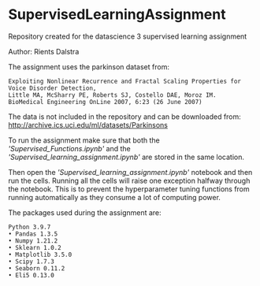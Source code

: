 # SupervisedLearningAssignment
Repository created for the datascience 3 supervised learning assignment

Author: Rients Dalstra

The assignment uses the parkinson dataset from: 
```
Exploiting Nonlinear Recurrence and Fractal Scaling Properties for Voice Disorder Detection,
Little MA, McSharry PE, Roberts SJ, Costello DAE, Moroz IM. 
BioMedical Engineering OnLine 2007, 6:23 (26 June 2007)
```
The data is not included in the repository and can be downloaded from:
http://archive.ics.uci.edu/ml/datasets/Parkinsons 

To run the assignment make sure that both the <i>'Supervised_Functions.ipynb'</i> and the <i>'Supervised_learning_assignment.ipynb'</i> are stored in the same location.

Then open the <i>'Supervised_learning_assignment.ipynb'</i> notebook and then run the cells. Running all the cells will raise one exception halfway through the notebook.
This is to prevent the hyperparameter tuning functions from running automatically as they consume a lot of computing power.

The packages used during the assignment are:
```
Python 3.9.7
• Pandas 1.3.5
• Numpy 1.21.2
• Sklearn 1.0.2
• Matplotlib 3.5.0
• Scipy 1.7.3
• Seaborn 0.11.2
• Eli5 0.13.0
```

